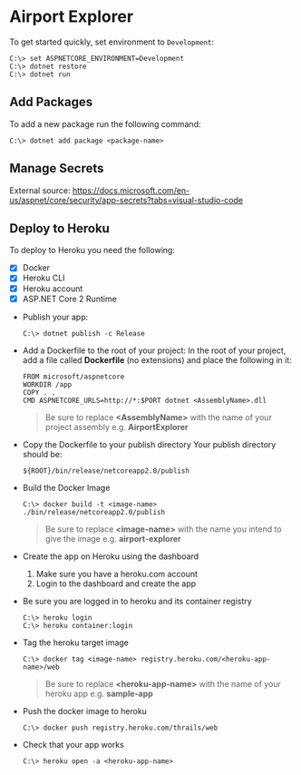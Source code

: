 # Airport Explorer
To get started quickly, set environment to `Development`:

```posh
C:\> set ASPNETCORE_ENVIRONMENT=Development
C:\> dotnet restore
C:\> dotnet run
```

## Add Packages
To add a new package run the following command:

```posh
C:\> dotnet add package <package-name>
```

## Manage Secrets
External source: <https://docs.microsoft.com/en-us/aspnet/core/security/app-secrets?tabs=visual-studio-code>

## Deploy to Heroku
To deploy to Heroku you need the following:

- [x] Docker
- [x] Heroku CLI
- [x] Heroku account
- [x] ASP.NET Core 2 Runtime

- Publish your app:

  ```posh
  C:\> dotnet publish -c Release
  ```

- Add a Dockerfile to the root of your project: In the root of your project, add a file called **Dockerfile**
  (no extensions) and place the following in it:

  ```
  FROM microsoft/aspnetcore
  WORKDIR /app
  COPY . .
  CMD ASPNETCORE_URLS=http://*:$PORT dotnet <AssemblyName>.dll
  ```

  > Be sure to replace **&lt;AssemblyName&gt;** with the name of your project assembly e.g. **AirportExplorer**

- Copy the Dockerfile to your publish directory
  Your publish directory should be:
  ```
  ${ROOT}/bin/release/netcoreapp2.0/publish
  ```

- Build the Docker Image
  
  ```posh
  C:\> docker build -t <image-name> ./bin/release/netcoreapp2.0/publish
  ```

  > Be sure to replace **&lt;image-name&gt;** with the name you intend to give the image e.g. 
    **airport-explorer**

- Create the app on Heroku using the dashboard
  1. Make sure you have a heroku.com account
  2. Login to the dashboard and create the app

- Be sure you are logged in to heroku and its container registry
  
  ```posh
  C:\> heroku login
  C:\> heroku container:login
  ```

- Tag the heroku target image
  
  ```posh
  C:\> docker tag <image-name> registry.heroku.com/<heroku-app-name>/web
  ```

  > Be sure to replace **&lt;heroku-app-name&gt;** with the name of your heroku app e.g. **sample-app**

- Push the docker image to heroku

  ```posh
  C:\> docker push registry.heroku.com/thrails/web
  ```

- Check that your app works
  
  ```posh
  C:\> heroku open -a <heroku-app-name>
  ```

